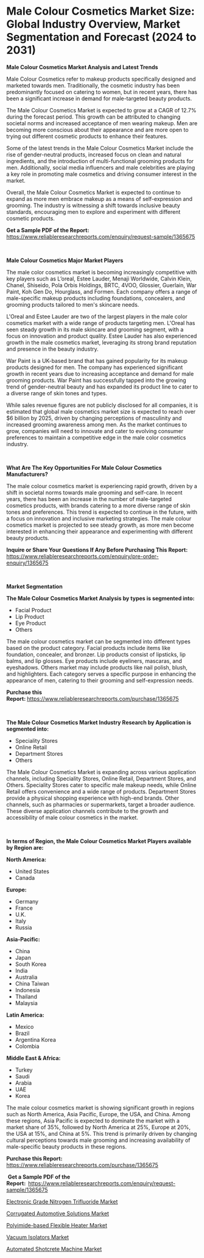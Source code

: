 <p><h1>Male Colour Cosmetics Market Size: Global Industry Overview, Market Segmentation and Forecast (2024 to 2031)</h1></p><p><strong>Male Colour Cosmetics Market Analysis and Latest Trends</strong></p>
<p><p>Male Colour Cosmetics refer to makeup products specifically designed and marketed towards men. Traditionally, the cosmetic industry has been predominantly focused on catering to women, but in recent years, there has been a significant increase in demand for male-targeted beauty products.</p><p>The Male Colour Cosmetics Market is expected to grow at a CAGR of 12.7% during the forecast period. This growth can be attributed to changing societal norms and increased acceptance of men wearing makeup. Men are becoming more conscious about their appearance and are more open to trying out different cosmetic products to enhance their features.</p><p>Some of the latest trends in the Male Colour Cosmetics Market include the rise of gender-neutral products, increased focus on clean and natural ingredients, and the introduction of multi-functional grooming products for men. Additionally, social media influencers and male celebrities are playing a key role in promoting male cosmetics and driving consumer interest in the market.</p><p>Overall, the Male Colour Cosmetics Market is expected to continue to expand as more men embrace makeup as a means of self-expression and grooming. The industry is witnessing a shift towards inclusive beauty standards, encouraging men to explore and experiment with different cosmetic products.</p></p>
<p><strong>Get a Sample PDF of the Report:&nbsp;</strong> <a href="https://www.reliableresearchreports.com/enquiry/request-sample/1365675">https://www.reliableresearchreports.com/enquiry/request-sample/1365675</a></p>
<p>&nbsp;</p>
<p><strong>Male Colour Cosmetics Major Market Players</strong></p>
<p><p>The male color cosmetics market is becoming increasingly competitive with key players such as L’oreal, Estee Lauder, Menaji Worldwide, Calvin Klein, Chanel, Shiseido, Pola Orbis Holdings, BRTC, 4VOO, Glossier, Guerlain, War Paint, Koh Gen Do, Hourglass, and Formen. Each company offers a range of male-specific makeup products including foundations, concealers, and grooming products tailored to men's skincare needs.</p><p>L'Oreal and Estee Lauder are two of the largest players in the male color cosmetics market with a wide range of products targeting men. L'Oreal has seen steady growth in its male skincare and grooming segment, with a focus on innovation and product quality. Estee Lauder has also experienced growth in the male cosmetics market, leveraging its strong brand reputation and presence in the beauty industry.</p><p>War Paint is a UK-based brand that has gained popularity for its makeup products designed for men. The company has experienced significant growth in recent years due to increasing acceptance and demand for male grooming products. War Paint has successfully tapped into the growing trend of gender-neutral beauty and has expanded its product line to cater to a diverse range of skin tones and types.</p><p>While sales revenue figures are not publicly disclosed for all companies, it is estimated that global male cosmetics market size is expected to reach over $6 billion by 2025, driven by changing perceptions of masculinity and increased grooming awareness among men. As the market continues to grow, companies will need to innovate and cater to evolving consumer preferences to maintain a competitive edge in the male color cosmetics industry.</p></p>
<p>&nbsp;</p>
<p><strong>What Are The Key Opportunities For Male Colour Cosmetics Manufacturers?</strong></p>
<p><p>The male colour cosmetics market is experiencing rapid growth, driven by a shift in societal norms towards male grooming and self-care. In recent years, there has been an increase in the number of male-targeted cosmetics products, with brands catering to a more diverse range of skin tones and preferences. This trend is expected to continue in the future, with a focus on innovation and inclusive marketing strategies. The male colour cosmetics market is projected to see steady growth, as more men become interested in enhancing their appearance and experimenting with different beauty products.</p></p>
<p><strong>Inquire or Share Your Questions If Any Before Purchasing This Report:</strong> <a href="https://www.reliableresearchreports.com/enquiry/pre-order-enquiry/1365675">https://www.reliableresearchreports.com/enquiry/pre-order-enquiry/1365675</a></p>
<p>&nbsp;</p>
<p><strong>Market Segmentation</strong></p>
<p><strong>The Male Colour Cosmetics Market Analysis by types is segmented into:</strong></p>
<p><ul><li>Facial Product</li><li>Lip Product</li><li>Eye Product</li><li>Others</li></ul></p>
<p><p>The male colour cosmetics market can be segmented into different types based on the product category. Facial products include items like foundation, concealer, and bronzer. Lip products consist of lipsticks, lip balms, and lip glosses. Eye products include eyeliners, mascaras, and eyeshadows. Others market may include products like nail polish, blush, and highlighters. Each category serves a specific purpose in enhancing the appearance of men, catering to their grooming and self-expression needs.</p></p>
<p><strong>Purchase this Report:&nbsp;</strong><a href="https://www.reliableresearchreports.com/purchase/1365675">https://www.reliableresearchreports.com/purchase/1365675</a></p>
<p>&nbsp;</p>
<p><strong>The Male Colour Cosmetics Market Industry Research by Application is segmented into:</strong></p>
<p><ul><li>Speciality Stores</li><li>Online Retail</li><li>Department Stores</li><li>Others</li></ul></p>
<p><p>The Male Colour Cosmetics Market is expanding across various application channels, including Speciality Stores, Online Retail, Department Stores, and Others. Speciality Stores cater to specific male makeup needs, while Online Retail offers convenience and a wide range of products. Department Stores provide a physical shopping experience with high-end brands. Other channels, such as pharmacies or supermarkets, target a broader audience. These diverse application channels contribute to the growth and accessibility of male colour cosmetics in the market.</p></p>
<p>&nbsp;</p>
<p><strong>In terms of Region, the Male Colour Cosmetics Market Players available by Region are:</strong></p>
<p>
    <p> <strong> North America: </strong>
        <ul>
            <li>United States</li>
            <li>Canada</li>
        </ul>
        </p> 
    <p> <strong> Europe: </strong>
        <ul>
            <li>Germany</li>
            <li>France</li>
            <li>U.K.</li>
            <li>Italy</li>
            <li>Russia</li>
        </ul>
        </p> 
    <p> <strong> Asia-Pacific: </strong>
        <ul>
            <li>China</li>
            <li>Japan</li>
            <li>South Korea</li>
            <li>India</li>
            <li>Australia</li>
            <li>China Taiwan</li>
            <li>Indonesia</li>
            <li>Thailand</li>
            <li>Malaysia</li>
        </ul>
        </p> 
    <p> <strong> Latin America: </strong>
        <ul>
            <li>Mexico</li>
            <li>Brazil</li>
            <li>Argentina Korea</li>
            <li>Colombia</li>
        </ul>
        </p> 
    <p> <strong> Middle East & Africa: </strong>
        <ul>
            <li>Turkey</li>
            <li>Saudi</li>
            <li>Arabia</li>
            <li>UAE</li>
            <li>Korea</li>
        </ul>
    </p>
    </p>
<p><p>The male colour cosmetics market is showing significant growth in regions such as North America, Asia Pacific, Europe, the USA, and China. Among these regions, Asia Pacific is expected to dominate the market with a market share of 35%, followed by North America at 25%, Europe at 20%, the USA at 15%, and China at 5%. This trend is primarily driven by changing cultural perceptions towards male grooming and increasing availability of male-specific beauty products in these regions.</p></p>
<p><strong>Purchase this Report: </strong><a href="https://www.reliableresearchreports.com/purchase/1365675">https://www.reliableresearchreports.com/purchase/1365675</a></p>
<p>&nbsp;<strong>Get a Sample PDF of the Report:&nbsp;&nbsp;</strong><a href="https://www.reliableresearchreports.com/enquiry/request-sample/1365675">https://www.reliableresearchreports.com/enquiry/request-sample/1365675</a></p>
<p><strong></strong></p>
<p><p><a href="https://github.com/mahnoor2003/Market-Research-Report-List-3/blob/main/electronic-grade-nitrogen-trifluoride-market.md">Electronic Grade Nitrogen Trifluoride Market</a></p><p><a href="https://github.com/mohamedbakry57/Market-Research-Report-List-1/blob/main/corrugated-automotive-solutions-market.md">Corrugated Automotive Solutions Market</a></p><p><a href="https://medium.com/@julianichols11972/polyimide-based-flexible-heater-market-research-report-its-history-and-forecast-2024-to-2031-31aa84c80ed8">Polyimide-based Flexible Heater Market</a></p><p><a href="https://medium.com/@julianichols11972/vacuum-isolators-market-insight-market-trends-growth-forecasted-from-2024-to-2031-b22dc5f111f2">Vacuum Isolators Market</a></p><p><a href="https://medium.com/@mildredlawson1937/automated-shotcrete-machine-market-furnishes-information-on-market-share-market-trends-and-market-f8a7202379eb">Automated Shotcrete Machine Market</a></p></p>